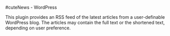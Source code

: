 #cuteNews - WordPress

This plugin provides an RSS feed of the latest articles from a user-definable WordPress blog. The articles may contain the full text or the shortened text, depending on user preference.


